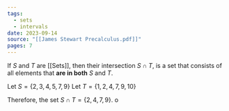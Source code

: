 ```yaml
---
tags:
  - sets
  - intervals
date: 2023-09-14
source: "[[James Stewart Precalculus.pdf]]"
pages: 7
---
```

If $S$ and $T$ are [[Sets]], then their intersection $S\cap T$, is a set that consists of all elements that **are in both** $S$ and $T$.

Let $S = \{2, 3, 4, 5, 7, 9\}$
Let $T = \{1, 2, 4, 7, 9, 10\}$

Therefore, the set $S\cap T = \{2, 4,7,9\}$. o
